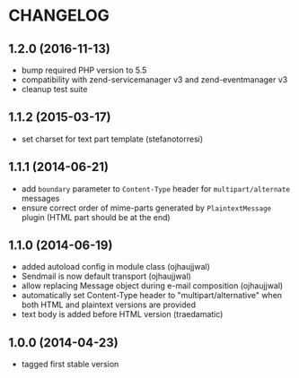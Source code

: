 CHANGELOG
=========

1.2.0 (2016-11-13)
------------------
* bump required PHP version to 5.5
* compatibility with zend-servicemanager v3 and zend-eventmanager v3
* cleanup test suite

1.1.2 (2015-03-17)
------------------
* set charset for text part template (stefanotorresi)

1.1.1 (2014-06-21)
------------------
* add `boundary` parameter to `Content-Type` header for `multipart/alternate` messages
* ensure correct order of mime-parts generated by `PlaintextMessage` plugin (HTML part should be at the end)

1.1.0 (2014-06-19)
------------------
* added autoload config in module class (ojhaujjwal)
* Sendmail is now default transport (ojhaujjwal)
* allow replacing Message object during e-mail composition (ojhaujjwal)
* automatically set Content-Type header to "multipart/alternative" when both HTML and plaintext versions
  are provided
* text body is added before HTML version (traedamatic)

1.0.0 (2014-04-23)
------------------

* tagged first stable version


